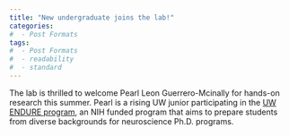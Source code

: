 ```yaml
---
title: "New undergraduate joins the lab!"
categories:
#  - Post Formats
tags:
#  - Post Formats
#  - readability
#  - standard
---
```

The lab is thrilled to welcome Pearl Leon Guerrero-Mcinally for hands-on research this summer. Pearl is a rising UW junior participating in the [UW ENDURE program](http://depts.washington.edu/endure/), an NIH funded program that aims to prepare students from diverse backgrounds for neuroscience Ph.D. programs. 

